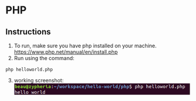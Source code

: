 # PHP

## Instructions
1. To run, make sure you have php installed on your machine. https://www.php.net/manual/en/install.php
2. Run using the command: 
```
php helloworld.php
```
3. working screenshot:
![screenshot](./screenshot.png?raw=true)
